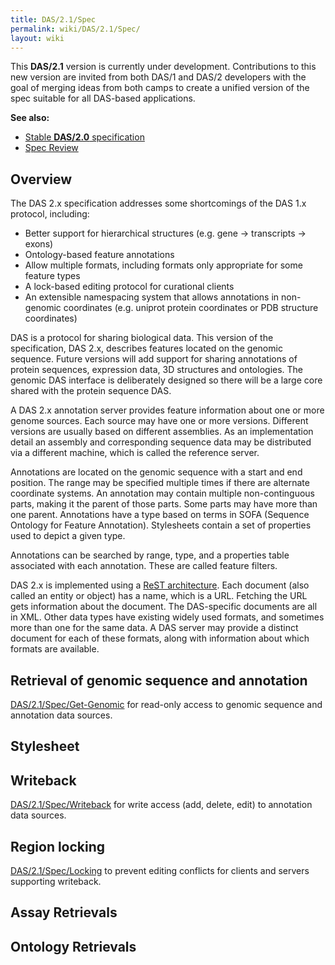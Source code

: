 ```yaml
---
title: DAS/2.1/Spec
permalink: wiki/DAS/2.1/Spec/
layout: wiki
---
```


This **DAS/2.1** version is currently under development. Contributions
to this new version are invited from both DAS/1 and DAS/2 developers
with the goal of merging ideas from both camps to create a unified
version of the spec suitable for all DAS-based applications.

**See also:**

-   [Stable **DAS/2.0**
    specification](http://biodas.org/documents/das2/das2_protocol.html)
-   [Spec Review](/wiki/Spec_Review "wikilink")

Overview
--------

The DAS 2.x specification addresses some shortcomings of the DAS 1.x
protocol, including:

-   Better support for hierarchical structures (e.g. gene -&gt;
    transcripts -&gt; exons)
-   Ontology-based feature annotations
-   Allow multiple formats, including formats only appropriate for some
    feature types
-   A lock-based editing protocol for curational clients
-   An extensible namespacing system that allows annotations in
    non-genomic coordinates (e.g. uniprot protein coordinates or PDB
    structure coordinates)

DAS is a protocol for sharing biological data. This version of the
specification, DAS 2.x, describes features located on the genomic
sequence. Future versions will add support for sharing annotations of
protein sequences, expression data, 3D structures and ontologies. The
genomic DAS interface is deliberately designed so there will be a large
core shared with the protein sequence DAS.

A DAS 2.x annotation server provides feature information about one or
more genome sources. Each source may have one or more versions.
Different versions are usually based on different assemblies. As an
implementation detail an assembly and corresponding sequence data may be
distributed via a different machine, which is called the reference
server.

Annotations are located on the genomic sequence with a start and end
position. The range may be specified multiple times if there are
alternate coordinate systems. An annotation may contain multiple
non-continguous parts, making it the parent of those parts. Some parts
may have more than one parent. Annotations have a type based on terms in
SOFA (Sequence Ontology for Feature Annotation). Stylesheets contain a
set of properties used to depict a given type.

Annotations can be searched by range, type, and a properties table
associated with each annotation. These are called feature filters.

DAS 2.x is implemented using a [ReST
architecture](http://www.ics.uci.edu/~fielding/pubs/dissertation/top.htm).
Each document (also called an entity or object) has a name, which is a
URL. Fetching the URL gets information about the document. The
DAS-specific documents are all in XML. Other data types have existing
widely used formats, and sometimes more than one for the same data. A
DAS server may provide a distinct document for each of these formats,
along with information about which formats are available.

Retrieval of genomic sequence and annotation
--------------------------------------------

[DAS/2.1/Spec/Get-Genomic](/wiki/DAS/2.1/Spec/Get-Genomic "wikilink") for
read-only access to genomic sequence and annotation data sources.

Stylesheet
----------

Writeback
---------

[DAS/2.1/Spec/Writeback](/wiki/DAS/2.1/Spec/Writeback "wikilink") for write
access (add, delete, edit) to annotation data sources.

Region locking
--------------

[DAS/2.1/Spec/Locking](/wiki/DAS/2.1/Spec/Locking "wikilink") to prevent
editing conflicts for clients and servers supporting writeback.

Assay Retrievals
----------------

Ontology Retrievals
-------------------
